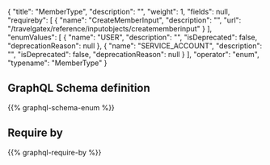 {
  "title": "MemberType",
  "description": "",
  "weight": 1,
  "fields": null,
  "requireby": [
    {
      "name": "CreateMemberInput",
      "description": "",
      "url": "/travelgatex/reference/inputobjects/creatememberinput"
    }
  ],
  "enumValues": [
    {
      "name": "USER",
      "description": "",
      "isDeprecated": false,
      "deprecationReason": null
    },
    {
      "name": "SERVICE_ACCOUNT",
      "description": "",
      "isDeprecated": false,
      "deprecationReason": null
    }
  ],
  "operator": "enum",
  "typename": "MemberType"
}
## GraphQL Schema definition

{{% graphql-schema-enum %}}

## Require by

{{% graphql-require-by %}}
